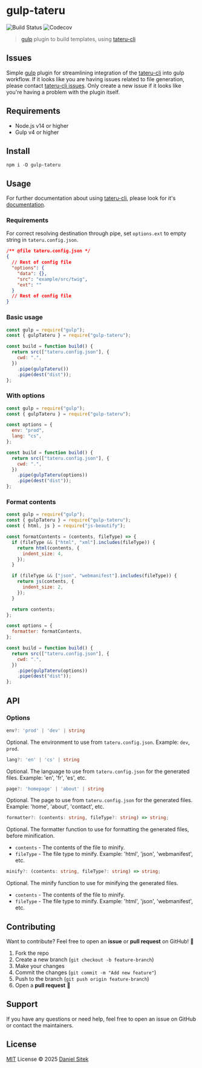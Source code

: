 # gulp-tateru

![Build Status](https://github.com/danielsitek/gulp-tateru/actions/workflows/dev.yml/badge.svg?branch=main)
![Codecov](https://img.shields.io/codecov/c/gh/danielsitek/gulp-tateru)

> [gulp](http://gulpjs.com/) plugin to build templates, using [tateru-cli](https://github.com/danielsitek/tateru-cli)

## Issues

Simple [gulp](https://github.com/gulpjs/gulp) plugin for streamlining integration of the [tateru-cli](https://github.com/danielsitek/tateru-cli) into gulp workflow. If it looks like you are having issues related to file generation, please contact [tateru-cli issues](https://github.com/danielsitek/tateru-cli/issues). Only create a new issue if it looks like you're having a problem with the plugin itself.

## Requirements

- Node.js v14 or higher
- Gulp v4 or higher

## Install

```
npm i -D gulp-tateru
```

## Usage

For further documentation about using [tateru-cli](https://github.com/danielsitek/tateru-cli), please look for it's [documentation](https://github.com/danielsitek/tateru-cli/blob/master/README.md).

### Requirements

For correct resolving destination through pipe, set `options.ext` to empty string in `tateru.config.json`.

```json
/** @file tateru.config.json */
{
  // Rest of config file
  "options": {
    "data": {},
    "src": "example/src/twig",
    "ext": ""
  }
  // Rest of config file
}
```

### Basic usage

```javascript
const gulp = require("gulp");
const { gulpTateru } = require("gulp-tateru");

const build = function build() {
  return src(["tateru.config.json"], {
    cwd: ".",
  })
    .pipe(gulpTateru())
    .pipe(dest("dist"));
};
```

### With options

```javascript
const gulp = require("gulp");
const { gulpTateru } = require("gulp-tateru");

const options = {
  env: "prod",
  lang: "cs",
};

const build = function build() {
  return src(["tateru.config.json"], {
    cwd: ".",
  })
    .pipe(gulpTateru(options))
    .pipe(dest("dist"));
};
```

### Format contents

```javascript
const gulp = require("gulp");
const { gulpTateru } = require("gulp-tateru");
const { html, js } = require("js-beautify");

const formatContents = (contents, fileType) => {
  if (fileType && ["html", "xml"].includes(fileType)) {
    return html(contents, {
      indent_size: 4,
    });
  }

  if (fileType && ["json", "webmanifest"].includes(fileType)) {
    return js(contents, {
      indent_size: 2,
    });
  }

  return contents;
};

const options = {
  formatter: formatContents,
};

const build = function build() {
  return src(["tateru.config.json"], {
    cwd: ".",
  })
    .pipe(gulpTateru(options))
    .pipe(dest("dist"));
};
```

## API

### Options

```ts
env?: 'prod' | 'dev' | string
```

Optional. The environment to use from `tateru.config.json`. Example: `dev`, `prod`.

```ts
lang?: 'en' | 'cs' | string
```

Optional. The language to use from `tateru.config.json` for the generated files. Example: 'en', 'fr', 'es', etc.

```ts
page?: 'homepage' | 'about' | string
```

Optional. The page to use from `tateru.config.json` for the generated files. Example: 'home', 'about', 'contact', etc.

```ts
formatter?: (contents: string, fileType?: string) => string;
```

Optional. The formatter function to use for formatting the generated files, before minification.

- `contents` - The contents of the file to minify.
- `fileType` - The file type to minify. Example: 'html', 'json', 'webmanifest', etc.

```ts
minify?: (contents: string, fileType?: string) => string;
```

Optional. The minify function to use for minifying the generated files.

- `contents` - The contents of the file to minify.
- `fileType` - The file type to minify. Example: 'html', 'json', 'webmanifest', etc.

## Contributing

Want to contribute? Feel free to open an **issue** or **pull request** on GitHub! 🚀

1. Fork the repo
2. Create a new branch (`git checkout -b feature-branch`)
3. Make your changes
4. Commit the changes (`git commit -m "Add new feature"`)
5. Push to the branch (`git push origin feature-branch`)
6. Open a **pull request** 🚀

## Support

If you have any questions or need help, feel free to open an issue on GitHub or contact the maintainers.

## License

[MIT](./LICENSE) License © 2025 [Daniel Sitek](https://github.com/danielsitek)
